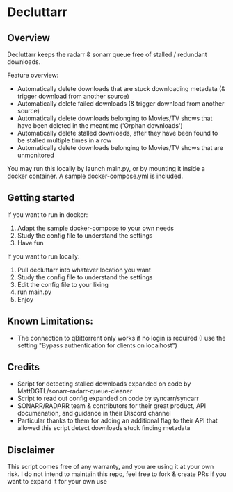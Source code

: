 # **Decluttarr**

## Overview
Decluttarr keeps the radarr & sonarr queue free of stalled / redundant downloads.

Feature overview:
- Automatically delete downloads that are stuck downloading metadata (& trigger download from another source)
- Automatically delete failed downloads (& trigger download from another source)
- Automatically delete downloads belonging to Movies/TV shows that have been deleted in the meantime ('Orphan downloads')
- Automatically delete stalled downloads, after they have been found to be stalled multiple times in a row
- Automatically delete downloads belonging to Movies/TV shows that are unmonitored

You may run this locally by launch main.py, or by mounting it inside a docker container.
A sample docker-compose.yml is included.

## Getting started
If you want to run in docker:
1) Adapt the sample docker-compose to your own needs
2) Study the config file to understand the settings
3) Have fun

If you want to run locally:
1) Pull decluttarr into whatever location you want
2) Study the config file to understand the settings
3) Edit the config file to your liking
4) run main.py
5) Enjoy

## Known Limitations:
- The connection to qBittorrent only works if no login is required (I use the setting "Bypass authentication for clients on localhost")

## Credits
- Script for detecting stalled downloads expanded on code by MattDGTL/sonarr-radarr-queue-cleaner
- Script to read out config expanded on code by syncarr/syncarr 
- SONARR/RADARR team & contributors for their great product, API documenation, and guidance in their Discord channel
- Particular thanks to them for adding an additional flag to their API that allowed this script detect downloads stuck finding metadata

## Disclaimer
This script comes free of any warranty, and you are using it at your own risk.
I do not intend to maintain this repo, feel free to fork & create PRs if you want to expand it for your own use 
